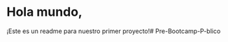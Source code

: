 # Hola mundo, 
¡Este es un readme para nuestro primer proyecto!#   P r e - B o o t c a m p - P - b l i c o  
 
